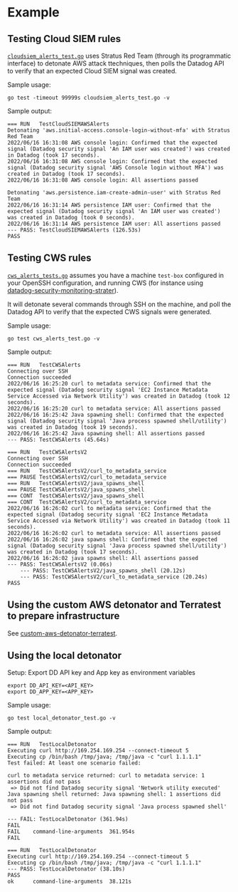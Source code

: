 # Example

## Testing Cloud SIEM rules

[`cloudsiem_alerts_test.go`](./cloudsiem_alerts_test.go) uses Stratus Red Team (through its programmatic interface) to detonate AWS attack ttechniques, then polls the Datadog API to verify that an expected Cloud SIEM signal was created.

Sample usage:

```
go test -timeout 99999s cloudsiem_alerts_test.go -v
```

Sample output:

```
=== RUN   TestCloudSIEMAWSAlerts
Detonating 'aws.initial-access.console-login-without-mfa' with Stratus Red Team
2022/06/16 16:31:08 AWS console login: Confirmed that the expected signal (Datadog security signal 'An IAM user was created') was created in Datadog (took 17 seconds).
2022/06/16 16:31:08 AWS console login: Confirmed that the expected signal (Datadog security signal 'AWS Console login without MFA') was created in Datadog (took 17 seconds).
2022/06/16 16:31:08 AWS console login: All assertions passed

Detonating 'aws.persistence.iam-create-admin-user' with Stratus Red Team
2022/06/16 16:31:14 AWS persistence IAM user: Confirmed that the expected signal (Datadog security signal 'An IAM user was created') was created in Datadog (took 0 seconds).
2022/06/16 16:31:14 AWS persistence IAM user: All assertions passed
--- PASS: TestCloudSIEMAWSAlerts (126.53s)
PASS
```

## Testing CWS rules

[`cws_alerts_tests.go`](./cws_alerts_test.go) assumes you have a machine `test-box` configured in your OpenSSH configuration, and running CWS (for instance using [datadog-security-monitoring-strater](https://github.com/DataDog/datadog-security-monitoring-starter/tree/main/1.virtual-machine)).

It will detonate several commands through SSH on the machine, and poll the Datadog API to verify that the expected CWS signals were generated.

Sample usage:

```
go test cws_alerts_test.go -v
```

Sample output:

```
=== RUN   TestCWSAlerts
Connecting over SSH
Connection succeeded
2022/06/16 16:25:20 curl to metadata service: Confirmed that the expected signal (Datadog security signal 'EC2 Instance Metadata Service Accessed via Network Utility') was created in Datadog (took 12 seconds).
2022/06/16 16:25:20 curl to metadata service: All assertions passed
2022/06/16 16:25:42 Java spawning shell: Confirmed that the expected signal (Datadog security signal 'Java process spawned shell/utility') was created in Datadog (took 19 seconds).
2022/06/16 16:25:42 Java spawning shell: All assertions passed
--- PASS: TestCWSAlerts (45.64s)
```

``` 
=== RUN   TestCWSAlertsV2
Connecting over SSH
Connection succeeded
=== RUN   TestCWSAlertsV2/curl_to_metadata_service
=== PAUSE TestCWSAlertsV2/curl_to_metadata_service
=== RUN   TestCWSAlertsV2/java_spawns_shell
=== PAUSE TestCWSAlertsV2/java_spawns_shell
=== CONT  TestCWSAlertsV2/java_spawns_shell
=== CONT  TestCWSAlertsV2/curl_to_metadata_service
2022/06/16 16:26:02 curl to metadata service: Confirmed that the expected signal (Datadog security signal 'EC2 Instance Metadata Service Accessed via Network Utility') was created in Datadog (took 11 seconds).
2022/06/16 16:26:02 curl to metadata service: All assertions passed
2022/06/16 16:26:02 java spawns shell: Confirmed that the expected signal (Datadog security signal 'Java process spawned shell/utility') was created in Datadog (took 17 seconds).
2022/06/16 16:26:02 java spawns shell: All assertions passed
--- PASS: TestCWSAlertsV2 (0.06s)
    --- PASS: TestCWSAlertsV2/java_spawns_shell (20.12s)
    --- PASS: TestCWSAlertsV2/curl_to_metadata_service (20.24s)
PASS
```

## Using the custom AWS detonator and Terratest to prepare infrastructure

See [custom-aws-detonator-terratest](./custom-aws-detonator-terratest).

## Using the local detonator

Setup: Export DD API key and App key as environment variables
```
export DD_API_KEY=<API_KEY>
export DD_APP_KEY=<APP_KEY>
```

Sample usage:
```
go test local_detonator_test.go -v
```

Sample output:
```
=== RUN   TestLocalDetonator
Executing curl http://169.254.169.254 --connect-timeout 5
Executing cp /bin/bash /tmp/java; /tmp/java -c "curl 1.1.1.1"
Test failed: At least one scenario failed:

curl to metadata service returned: curl to metadata service: 1 assertions did not pass
 => Did not find Datadog security signal 'Network utility executed'
Java spawning shell returned: Java spawning shell: 1 assertions did not pass
 => Did not find Datadog security signal 'Java process spawned shell'

--- FAIL: TestLocalDetonator (361.94s)
FAIL
FAIL	command-line-arguments	361.954s
FAIL
```

```
=== RUN   TestLocalDetonator
Executing curl http://169.254.169.254 --connect-timeout 5
Executing cp /bin/bash /tmp/java; /tmp/java -c "curl 1.1.1.1"
--- PASS: TestLocalDetonator (38.10s)
PASS
ok  	command-line-arguments	38.121s
```
